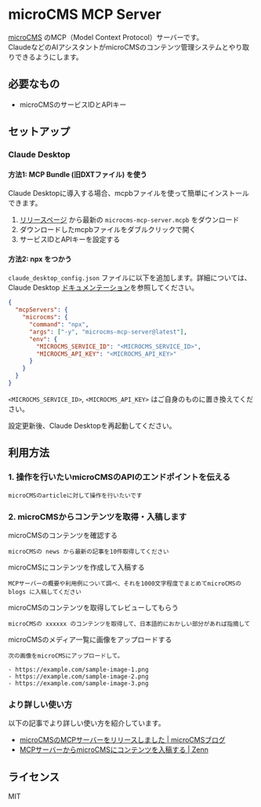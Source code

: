 # microCMS MCP Server

[microCMS](https://microcms.io/) のMCP（Model Context Protocol）サーバーです。  
ClaudeなどのAIアシスタントがmicroCMSのコンテンツ管理システムとやり取りできるようにします。

## 必要なもの

- microCMSのサービスIDとAPIキー

## セットアップ

### Claude Desktop

#### 方法1: MCP Bundle (旧DXTファイル) を使う

Claude Desktopに導入する場合、mcpbファイルを使って簡単にインストールできます。

1. [リリースページ](https://github.com/microcmsio/microcms-mcp-server/releases) から最新の `microcms-mcp-server.mcpb` をダウンロード
2. ダウンロードしたmcpbファイルをダブルクリックで開く
3. サービスIDとAPIキーを設定する

#### 方法2: npx をつかう

`claude_desktop_config.json` ファイルに以下を追加します。詳細については、Claude Desktop [ドキュメンテーション](https://modelcontextprotocol.io/docs/develop/connect-local-servers)を参照してください。

```json
{
  "mcpServers": {
    "microcms": {
      "command": "npx",
      "args": ["-y", "microcms-mcp-server@latest"],
      "env": {
        "MICROCMS_SERVICE_ID": "<MICROCMS_SERVICE_ID>",
        "MICROCMS_API_KEY": "<MICROCMS_API_KEY>"
      }
    }
  }
}
```

`<MICROCMS_SERVICE_ID>`, `<MICROCMS_API_KEY>` はご自身のものに置き換えてください。

設定更新後、Claude Desktopを再起動してください。

## 利用方法

### 1. 操作を行いたいmicroCMSのAPIのエンドポイントを伝える

```
microCMSのarticleに対して操作を行いたいです
```

### 2. microCMSからコンテンツを取得・入稿します

microCMSのコンテンツを確認する

```
microCMSの news から最新の記事を10件取得してください
```

microCMSにコンテンツを作成して入稿する

```
MCPサーバーの概要や利用例について調べ、それを1000文字程度でまとめてmicroCMSの blogs に入稿してください
```

microCMSのコンテンツを取得してレビューしてもらう

```
microCMSの xxxxxx のコンテンツを取得して、日本語的におかしい部分があれば指摘して
```

microCMSのメディア一覧に画像をアップロードする

```
次の画像をmicroCMSにアップロードして。

- https://example.com/sample-image-1.png
- https://example.com/sample-image-2.png
- https://example.com/sample-image-3.png
```

### より詳しい使い方

以下の記事でより詳しい使い方を紹介しています。

- [microCMSのMCPサーバーをリリースしました | microCMSブログ](https://blog.microcms.io/microcms-mcp-server/)
- [MCPサーバーからmicroCMSにコンテンツを入稿する | Zenn](https://zenn.dev/himara2/articles/14eb2260c4f0e4)

## ライセンス

MIT
